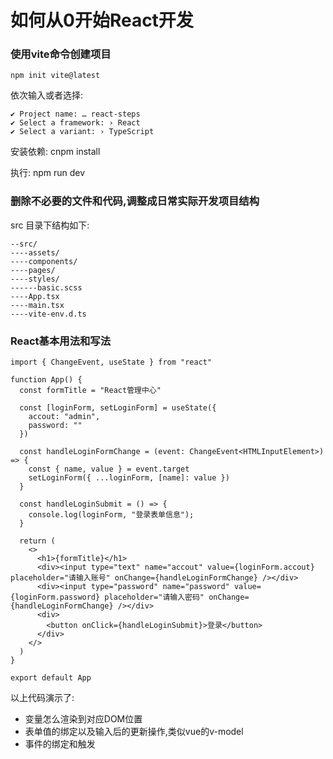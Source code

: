 # 如何从0开始React开发

### 使用vite命令创建项目

```
npm init vite@latest
```

依次输入或者选择:
```
✔ Project name: … react-steps
✔ Select a framework: › React
✔ Select a variant: › TypeScript
```

安装依赖:
cnpm install

执行:
npm run dev

### 删除不必要的文件和代码,调整成日常实际开发项目结构
src 目录下结构如下:

```
--src/
----assets/
----components/
----pages/
----styles/
------basic.scss
----App.tsx
----main.tsx
----vite-env.d.ts
```

### React基本用法和写法
```tsx
import { ChangeEvent, useState } from "react"

function App() {
  const formTitle = "React管理中心"

  const [loginForm, setLoginForm] = useState({
    accout: "admin",
    password: ""
  })

  const handleLoginFormChange = (event: ChangeEvent<HTMLInputElement>) => {
    const { name, value } = event.target
    setLoginForm({ ...loginForm, [name]: value })
  }

  const handleLoginSubmit = () => {
    console.log(loginForm, "登录表单信息");
  }

  return (
    <>
      <h1>{formTitle}</h1>
      <div><input type="text" name="accout" value={loginForm.accout} placeholder="请输入账号" onChange={handleLoginFormChange} /></div>
      <div><input type="password" name="password" value={loginForm.password} placeholder="请输入密码" onChange={handleLoginFormChange} /></div>
      <div>
        <button onClick={handleLoginSubmit}>登录</button>
      </div>
    </>
  )
}

export default App
```

以上代码演示了:
* 变量怎么渲染到对应DOM位置
* 表单值的绑定以及输入后的更新操作,类似vue的v-model
* 事件的绑定和触发
